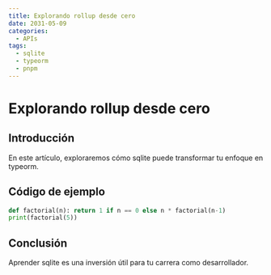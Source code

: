 ```yaml
---
title: Explorando rollup desde cero
date: 2031-05-09
categories:
  - APIs
tags:
  - sqlite
  - typeorm
  - pnpm
---
```


# Explorando rollup desde cero

## Introducción

En este artículo, exploraremos cómo sqlite puede transformar tu enfoque en typeorm.

## Código de ejemplo

```python
def factorial(n): return 1 if n == 0 else n * factorial(n-1)
print(factorial(5))
```

## Conclusión

Aprender sqlite es una inversión útil para tu carrera como desarrollador.